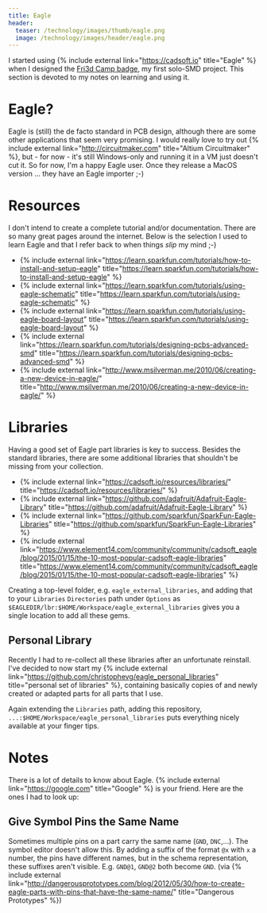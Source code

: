 ```yaml
---
title: Eagle
header:
  teaser: /technology/images/thumb/eagle.png
  image: /technology/images/header/eagle.png
---
```


I started using {% include external link="https://cadsoft.io" title="Eagle" %} when I designed the [Fri3d Camp badge](Fri3d-Badge), my first solo-SMD project. This section is devoted to my notes on learning and using it.

# Eagle?

Eagle is (still) the de facto standard in PCB design, although there are some other applications that seem very promising. I would really love to try out {% include external link="http://circuitmaker.com" title="Altium Circuitmaker" %}, but - for now - it's still Windows-only and running it in a VM just doesn't cut it. So for now, I'm a happy Eagle user. Once they release a MacOS version ... they have an Eagle importer ;-)

# Resources

I don't intend to create a complete tutorial and/or documentation. There are so many great pages around the internet. Below is the selection I used to learn Eagle and that I refer back to when things _slip_ my mind ;-)

* {% include external link="https://learn.sparkfun.com/tutorials/how-to-install-and-setup-eagle" title="https://learn.sparkfun.com/tutorials/how-to-install-and-setup-eagle" %}
* {% include external link="https://learn.sparkfun.com/tutorials/using-eagle-schematic" title="https://learn.sparkfun.com/tutorials/using-eagle-schematic" %}
* {% include external link="https://learn.sparkfun.com/tutorials/using-eagle-board-layout" title="https://learn.sparkfun.com/tutorials/using-eagle-board-layout" %}
* {% include external link="https://learn.sparkfun.com/tutorials/designing-pcbs-advanced-smd" title="https://learn.sparkfun.com/tutorials/designing-pcbs-advanced-smd" %}
* {% include external link="http://www.msilverman.me/2010/06/creating-a-new-device-in-eagle/" title="http://www.msilverman.me/2010/06/creating-a-new-device-in-eagle/" %}

# Libraries

Having a good set of Eagle part libraries is key to success. Besides the standard libraries, there are some additional libraries that shouldn't be missing from your collection.

* {% include external link="https://cadsoft.io/resources/libraries/" title="https://cadsoft.io/resources/libraries/" %}
* {% include external link="https://github.com/adafruit/Adafruit-Eagle-Library" title="https://github.com/adafruit/Adafruit-Eagle-Library" %}
* {% include external link="https://github.com/sparkfun/SparkFun-Eagle-Libraries" title="https://github.com/sparkfun/SparkFun-Eagle-Libraries" %}
* {% include external link="https://www.element14.com/community/community/cadsoft_eagle/blog/2015/01/15/the-10-most-popular-cadsoft-eagle-libraries" title="https://www.element14.com/community/community/cadsoft_eagle/blog/2015/01/15/the-10-most-popular-cadsoft-eagle-libraries" %}

Creating a top-level folder, e.g. `eagle_external_libraries`, and adding that to your `Libraries` `Directories` path under `Options` as `$EAGLEDIR/lbr:$HOME/Workspace/eagle_external_libraries` gives you a single location to add all these gems.

## Personal Library

Recently I had to re-collect all these libraries after an unfortunate reinstall. I've decided to now start my {% include external link="https://github.com/christophevg/eagle_personal_libraries" title="personal set of libraries" %}, containing basically copies of and newly created or adapted parts for all parts that I use.

Again extending the `Libraries` path, adding this repository, `...:$HOME/Workspace/eagle_personal_libraries` puts everything nicely available at your finger tips.

# Notes

There is a lot of details to know about Eagle. {% include external link="https://google.com" title="Google" %} is your friend. Here are the ones I had to look up:

## Give Symbol Pins the Same Name

Sometimes multiple pins on a part carry the same name (`GND`, `DNC`,...). The symbol editor doesn't allow this. By adding a suffix of the format `@x` with `x` a number, the pins have different names, but in the schema representation, these suffixes aren't visible. E.g. `GND@1`, `GND@2` both become `GND`. (via {% include external link="http://dangerousprototypes.com/blog/2012/05/30/how-to-create-eagle-parts-with-pins-that-have-the-same-name/" title="Dangerous Prototypes" %})
